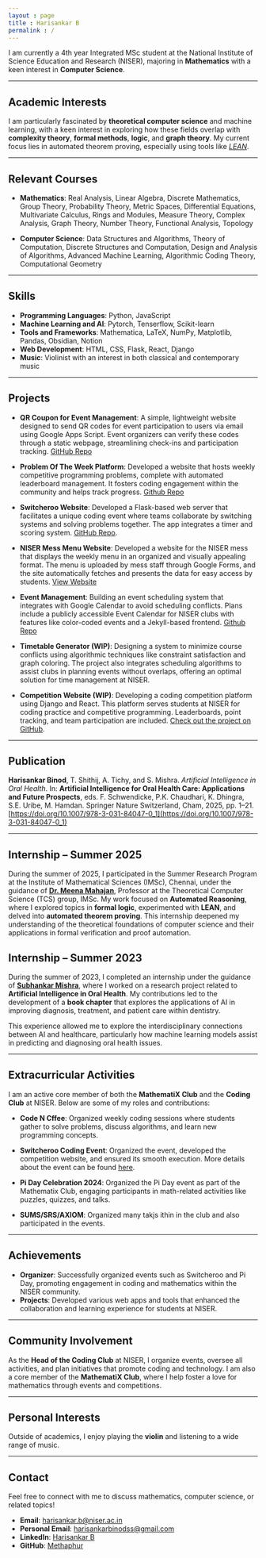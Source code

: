 ```yaml
---
layout : page
title : Harisankar B
permalink : /
---
```


I am currently a 4th year Integrated MSc student at the National Institute of Science Education and Research (NISER), majoring in **Mathematics** with a keen interest in **Computer Science**.

---

## Academic Interests

I am particularly fascinated by **theoretical computer science** and machine learning, with a keen interest in exploring how these fields overlap with **complexity theory**, **formal methods**, **logic**, and **graph theory**. My current focus lies in automated theorem proving, especially using tools like [_LEAN_](https://leanprover-community.github.io/).

---

## Relevant Courses

- **Mathematics**: Real Analysis, Linear Algebra, Discrete Mathematics, Group Theory, Probability Theory, Metric Spaces, Differential Equations, Multivariate Calculus, Rings and Modules, Measure Theory, Complex Analysis, Graph Theory, Number Theory, Functional Analysis, Topology

- **Computer Science**: Data Structures and Algorithms, Theory of Computation, Discrete Structures and Computation, Design and Analysis of Algorithms, Advanced Machine Learning, Algorithmic Coding Theory, Computational Geometry

---

## Skills

- **Programming Languages**: Python, JavaScript
- **Machine Learning and AI**: Pytorch, Tenserflow, Scikit-learn
- **Tools and Frameworks**: Mathematica, LaTeX, NumPy, Matplotlib, Pandas, Obsidian, Notion
- **Web Development**: HTML, CSS, Flask, React, Django
- **Music**: Violinist with an interest in both classical and contemporary music

---

## Projects

- **QR Coupon for Event Management**: A simple, lightweight website designed to send QR codes for event participation to users via email using Google Apps Script. Event organizers can verify these codes through a static webpage, streamlining check-ins and participation tracking. [GitHub Repo](https://github.com/Methaphur/QR-Coupon-Scanner)

 - **Problem Of The Week Platform**: Developed a website that hosts weekly competitive programming problems, complete with automated leaderboard management. It fosters coding engagement within the community and helps track progress. [Github Repo](https://sdgniser.github.io/problem-of-the-week)

- **Switcheroo Website**: Developed a Flask-based web server that facilitates a unique coding event where teams collaborate by switching systems and solving problems together. The app integrates a timer and scoring system. [GitHub Repo](https://github.com/Methaphur/switcheroo).

- **NISER Mess Menu Website**: Developed a website for the NISER mess that displays the weekly menu in an organized and visually appealing format. The menu is uploaded by mess staff through Google Forms, and the site automatically fetches and presents the data for easy access by students. [View Website](https://methaphur.github.io/messmenu/)

- **Event Management**: Building an event scheduling system that integrates with Google Calendar to avoid scheduling conflicts. Plans include a publicly accessible Event Calendar for NISER clubs with features like color-coded events and a Jekyll-based frontend.
[Github Repo](https://sdgniser.github.io/event-management)

- **Timetable Generator (WIP)**: Designing a system to minimize course conflicts using algorithmic techniques like constraint satisfaction and graph coloring. The project also integrates scheduling algorithms to assist clubs in planning events without overlaps, offering an optimal solution for time management at NISER.

- **Competition Website (WIP)**: Developing a coding competition platform using Django and React. This platform serves students at NISER for coding practice and competitive programming. Leaderboards, point tracking, and team participation are included. [Check out the project on GitHub](https://github.com/sugar-syrup/NiserCodeLab).

---

## Publication

**Harisankar Binod**, T. Shithij, A. Tichy, and S. Mishra. *Artificial Intelligence in Oral Health*. In: **Artificial Intelligence for Oral Health Care: Applications and Future Prospects**, eds. F. Schwendicke, P.K. Chaudhari, K. Dhingra, S.E. Uribe, M. Hamdan. Springer Nature Switzerland, Cham, 2025, pp. 1–21. [https://doi.org/10.1007/978-3-031-84047-0_1](https://doi.org/10.1007/978-3-031-84047-0_1)

---

## Internship – Summer 2025

During the summer of 2025, I participated in the Summer Research Program at the Institute of Mathematical Sciences (IMSc), Chennai, under the guidance of [**Dr. Meena Mahajan**](https://www.imsc.res.in/~meena/), Professor at the Theoretical Computer Science (TCS) group, IMSc. My work focused on **Automated Reasoning**, where I explored topics in **formal logic**, experimented with **LEAN**, and delved into **automated theorem proving**. This internship deepened my understanding of the theoretical foundations of computer science and their applications in formal verification and proof automation.

## Internship – Summer 2023

During the summer of 2023, I completed an internship under the guidance of [**Subhankar Mishra**](https://niser.ac.in/~smishra/), where I worked on a research project related to **Artificial Intelligence in Oral Health**. My contributions led to the development of a **book chapter** that explores the applications of AI in improving diagnosis, treatment, and patient care within dentistry.

This experience allowed me to explore the interdisciplinary connections between AI and healthcare, particularly how machine learning models assist in predicting and diagnosing oral health issues.

---

## Extracurricular Activities

I am an active core member of both the **MathematiX Club** and the **Coding Club** at NISER. Below are some of my roles and contributions:

- **Code N Cffee**: Organized weekly coding sessions where students gather to solve problems, discuss algorithms, and learn new programming concepts. 

- **Switcheroo Coding Event**: Organized the event, developed the competition website, and ensured its smooth execution. More details about the event can be found [here](https://www.niser.ac.in/~smishra/event/2022sdg/switcheroo.html).

- **Pi Day Celebration 2024**: Organized the Pi Day event as part of the Mathematix Club, engaging participants in math-related activities like puzzles, quizzes, and talks.

- **SUMS/SRS/AXIOM**: Organized many takjs ithin in the club and also participated in the events. 


---

## Achievements

- **Organizer**: Successfully organized events such as Switcheroo and Pi Day, promoting engagement in coding and mathematics within the NISER community.
- **Projects**: Developed various web apps and tools that enhanced the collaboration and learning experience for students at NISER.

---

## Community Involvement

As the **Head of the Coding Club** at NISER, I organize events, oversee all activities, and plan initiatives that promote coding and technology. I am also a core member of the **MathematiX Club**, where I help foster a love for mathematics through events and competitions.

---

## Personal Interests

Outside of academics, I enjoy playing the **violin** and listening to a wide range of music.

---

## Contact

Feel free to connect with me to discuss mathematics, computer science, or related topics!

- **Email**: [harisankar.b@niser.ac.in](mailto:harisankar.b@niser.ac.in)
- **Personal Email**: [harisankarbinodss@gmail.com](mailto:harisankarbinodss@gmail.com)
- **LinkedIn**: [Harisankar B](https://www.linkedin.com)
- **GitHub**: [Methaphur](https://github.com/Methaphur)
